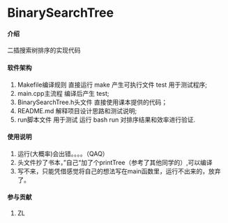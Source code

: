 # BinarySearchTree

#### 介绍
二插搜索树排序的实现代码

#### 软件架构
1.  Makefile编译规则
    直接运行
    make
    产生可执行文件
    test
    用于测试程序;
2.  main.cpp主流程
    编译后产生
    test;
3.  BinarySearchTree.h头文件
    直接使用课本提供的代码；
4.  README.md
    解释项目设计思路和测试说明;
5.  run脚本文件
    用于测试
	运行
    bash run
    对排序结果和效率进行验证.

#### 使用说明

1.  运行(大概率)会出错。。。。（QAQ）
2.  头文件抄了书本，”自己“加了个printTree（参考了其他同学的）,可以编译
3.  写不来，只能凭借感觉将自己的想法写在main函数里，运行不出来的，放弃了。

#### 参与贡献

1.  ZL
